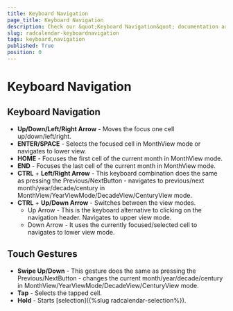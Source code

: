 ```yaml
---
title: Keyboard Navigation
page_title: Keyboard Navigation
description: Check our &quot;Keyboard Navigation&quot; documentation article for RadCalendar for UWP control.
slug: radcalendar-keyboardnavigation
tags: keyboard,navigation
published: True
position: 0
---
```


# Keyboard Navigation

## Keyboard Navigation

* **Up/Down/Left/Right Arrow** - Moves the focus one cell up/down/left/right.
* **ENTER/SPACE** - Selects the focused cell in MonthView mode or navigates to lower view.
* **HOME** - Focuses the first cell of the current month in MonthView mode.
* **END** - Focuses the last cell of the current month in MonthView mode.
* **CTRL** + **Left/Right Arrow** - This keyboard combination does the same as pressing the Previous/NextButton - navigates to previous/next month/year/decade/century in MonthView/YearViewMode/DecadeView/CenturyView mode.
* **CTRL** + **Up/Down Arrow** - Switches between the view modes. 
	* Up Arrow - This is the keyboard alternative to clicking on the navigation header. Navigates to upper view mode.
	* Down Arrow - It uses the currently focused/selected cell to navigates to lower view mode.

## Touch Gestures

* **Swipe Up/Down** - This gesture does the same as pressing the Previous/NextButton - changes the current month/year/decade/century in MonthView/YearViewMode/DecadeView/CenturyView mode.
* **Tap** - Selects the tapped cell.
* **Hold** - Starts [selection]({%slug radcalendar-selection%}).

